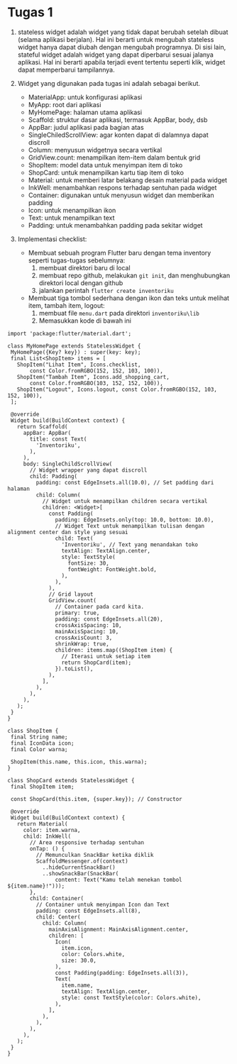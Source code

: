 # Tugas 1
1. stateless widget adalah widget yang tidak dapat berubah setelah dibuat (selama aplikasi berjalan). Hal ini berarti untuk mengubah stateless widget hanya dapat diubah dengan mengubah programnya. Di sisi lain, stateful widget adalah widget yang dapat diperbarui sesuai jalanya aplikasi. Hal ini berarti apabila terjadi event tertentu seperti klik, widget dapat memperbarui tampilannya.
   
2. Widget yang digunakan pada tugas ini adalah sebagai berikut.
   -   MaterialApp: untuk konfigurasi aplikasi
   -   MyApp: root dari aplikasi
   -   MyHomePage: halaman utama aplikasi
   -   Scaffold: struktur dasar aplikasi, termasuk AppBar, body, dsb
   -   AppBar: judul aplikasi pada bagian atas
   -   SingleChiledScrollView: agar konten dapat di dalamnya dapat discroll
   -   Column: menyusun widgetnya secara vertikal
   -   GridView.count: menampilkan item-item dalam bentuk grid
   -   ShopItem: model data untuk menyimpan item di toko
   -   ShopCard: untuk menampilkan kartu tiap item di toko
   -   Material: untuk memberi latar belakang desain material pada widget
   -   InkWell: menambahkan respons terhadap sentuhan pada widget
   -   Container: digunakan untuk menyusun widget dan memberikan padding
   -   Icon: untuk menampilkan ikon
   -   Text: untuk menampilkan text
   -   Padding: untuk menambahkan padding pada sekitar widget
     
3. Implementasi checklist:
   - Membuat sebuah program Flutter baru dengan tema inventory seperti tugas-tugas sebelumnya:
     1. membuat direktori baru di local
     2. membuat repo github, melakukan `git init`, dan menghubungkan direktori local dengan github
     3. jalankan perintah `flutter create inventoriku`
   - Membuat tiga tombol sederhana dengan ikon dan teks untuk melihat item, tambah item, logout:
     1.  membuat file `menu.dart` pada direktori `inventoriku\lib`
     2.  Memasukkan kode di bawah ini
 ```
 import 'package:flutter/material.dart';

class MyHomePage extends StatelessWidget {
  MyHomePage({Key? key}) : super(key: key);
  final List<ShopItem> items = [
    ShopItem("Lihat Item", Icons.checklist,
        const Color.fromRGBO(152, 152, 103, 100)),
    ShopItem("Tambah Item", Icons.add_shopping_cart,
        const Color.fromRGBO(103, 152, 152, 100)),
    ShopItem("Logout", Icons.logout, const Color.fromRGBO(152, 103, 152, 100)),
  ];

  @override
  Widget build(BuildContext context) {
    return Scaffold(
      appBar: AppBar(
        title: const Text(
          'Inventoriku',
        ),
      ),
      body: SingleChildScrollView(
        // Widget wrapper yang dapat discroll
        child: Padding(
          padding: const EdgeInsets.all(10.0), // Set padding dari halaman
          child: Column(
            // Widget untuk menampilkan children secara vertikal
            children: <Widget>[
              const Padding(
                padding: EdgeInsets.only(top: 10.0, bottom: 10.0),
                // Widget Text untuk menampilkan tulisan dengan alignment center dan style yang sesuai
                child: Text(
                  'Inventoriku', // Text yang menandakan toko
                  textAlign: TextAlign.center,
                  style: TextStyle(
                    fontSize: 30,
                    fontWeight: FontWeight.bold,
                  ),
                ),
              ),
              // Grid layout
              GridView.count(
                // Container pada card kita.
                primary: true,
                padding: const EdgeInsets.all(20),
                crossAxisSpacing: 10,
                mainAxisSpacing: 10,
                crossAxisCount: 3,
                shrinkWrap: true,
                children: items.map((ShopItem item) {
                  // Iterasi untuk setiap item
                  return ShopCard(item);
                }).toList(),
              ),
            ],
          ),
        ),
      ),
    );
  }
}

class ShopItem {
  final String name;
  final IconData icon;
  final Color warna;

  ShopItem(this.name, this.icon, this.warna);
}

class ShopCard extends StatelessWidget {
  final ShopItem item;

  const ShopCard(this.item, {super.key}); // Constructor

  @override
  Widget build(BuildContext context) {
    return Material(
      color: item.warna,
      child: InkWell(
        // Area responsive terhadap sentuhan
        onTap: () {
          // Memunculkan SnackBar ketika diklik
          ScaffoldMessenger.of(context)
            ..hideCurrentSnackBar()
            ..showSnackBar(SnackBar(
                content: Text("Kamu telah menekan tombol ${item.name}!")));
        },
        child: Container(
          // Container untuk menyimpan Icon dan Text
          padding: const EdgeInsets.all(8),
          child: Center(
            child: Column(
              mainAxisAlignment: MainAxisAlignment.center,
              children: [
                Icon(
                  item.icon,
                  color: Colors.white,
                  size: 30.0,
                ),
                const Padding(padding: EdgeInsets.all(3)),
                Text(
                  item.name,
                  textAlign: TextAlign.center,
                  style: const TextStyle(color: Colors.white),
                ),
              ],
            ),
          ),
        ),
      ),
    );
  }
}
````
